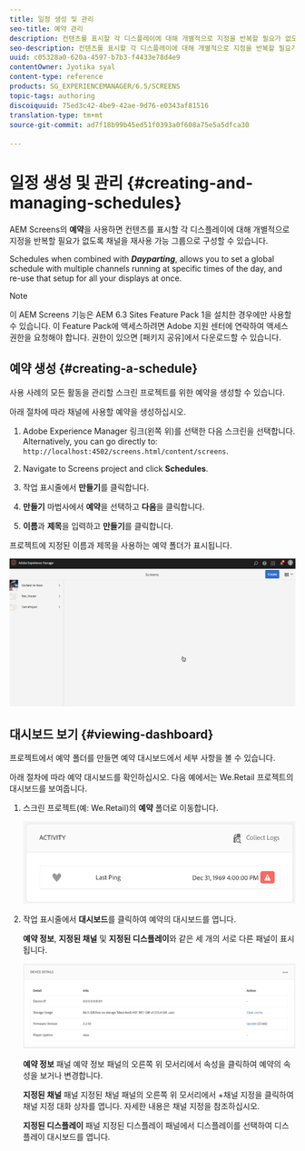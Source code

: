 ```yaml
---
title: 일정 생성 및 관리
seo-title: 예약 관리
description: 컨텐츠를 표시할 각 디스플레이에 대해 개별적으로 지정을 반복할 필요가 없도록 채널을 재사용 가능 그룹으로 구성할 수 있도록 해주는 예약에 대해 알려면 이 페이지를 따르십시오.
seo-description: 컨텐츠를 표시할 각 디스플레이에 대해 개별적으로 지정을 반복할 필요가 없도록 채널을 재사용 가능 그룹으로 구성할 수 있도록 해주는 예약에 대해 알려면 이 페이지를 따르십시오.
uuid: c05328a0-620a-4597-b7b3-f4433e78d4e9
contentOwner: Jyotika syal
content-type: reference
products: SG_EXPERIENCEMANAGER/6.5/SCREENS
topic-tags: authoring
discoiquuid: 75ed3c42-4be9-42ae-9d76-e0343af81516
translation-type: tm+mt
source-git-commit: ad7f18b99b45ed51f0393a0f608a75e5a5dfca30

---
```



# 일정 생성 및 관리 {#creating-and-managing-schedules}

AEM Screens의 **예약**&#x200B;을 사용하면 컨텐츠를 표시할 각 디스플레이에 대해 개별적으로 지정을 반복할 필요가 없도록 채널을 재사용 가능 그룹으로 구성할 수 있습니다.

Schedules when combined with ***Dayparting***, allows you to set a global schedule with multiple channels running at specific times of the day, and re-use that setup for all your displays at once.

>[!NOTE]
>
>이 AEM Screens 기능은 AEM 6.3 Sites Feature Pack 1을 설치한 경우에만 사용할 수 있습니다. 이 Feature Pack에 액세스하려면 Adobe 지원 센터에 연락하여 액세스 권한을 요청해야 합니다. 권한이 있으면 [패키지 공유]에서 다운로드할 수 있습니다.

## 예약 생성 {#creating-a-schedule}

사용 사례의 모든 활동을 관리할 스크린 프로젝트를 위한 예약을 생성할 수 있습니다.

아래 절차에 따라 채널에 사용할 예약을 생성하십시오.

1. Adobe Experience Manager 링크(왼쪽 위)를 선택한 다음 스크린을 선택합니다. Alternatively, you can ﻿go directly to: `http://localhost:4502/screens.html/content/screens`.
1. Navigate to Screens project and click **Schedules**.
1. 작업 표시줄에서 **만들기**&#x200B;를 클릭합니다.
1. **만들기** 마법사에서 **예약**&#x200B;을 선택하고 **다음**&#x200B;을 클릭합니다.

1. **이름**&#x200B;과 **제목**&#x200B;을 입력하고 **만들기**&#x200B;를 클릭합니다.

프로젝트에 지정된 이름과 제목을 사용하는 예약 폴더가 표시됩니다.

![chlimage_1](assets/chlimage_1.gif)

## 대시보드 보기 {#viewing-dashboard}

프로젝트에서 예약 폴더를 만들면 예약 대시보드에서 세부 사항을 볼 수 있습니다.

아래 절차에 따라 예약 대시보드를 확인하십시오. 다음 예에서는 We.Retail 프로젝트의 대시보드를 보여줍니다.

1. 스크린 프로젝트(예: We.Retail)의 **예약** 폴더로 이동합니다.

   ![chlimage_1](assets/chlimage_1.png)

1. 작업 표시줄에서 **대시보드**&#x200B;를 클릭하여 예약의 대시보드를 엽니다.

   **예약 정보**, **지정된 채널** 및 **지정된 디스플레이**&#x200B;와 같은 세 개의 서로 다른 패널이 표시됩니다.

   ![chlimage_1-1](assets/chlimage_1-1.png)

   **예약 정보** 패널 예약 정보 패널의 오른쪽 위 모서리에서 속성을 클릭하여 예약의 속성을 보거나 변경합니다.

   **지정된 채널** 패널 지정된 채널 패널의 오른쪽 위 모서리에서 +채널 지정을 클릭하여 채널 지정 대화 상자를 엽니다. 자세한 내용은 채널 지정을 참조하십시오.

   **지정된 디스플레이** 패널 지정된 디스플레이 패널에서 디스플레이를 선택하여 디스플레이 대시보드를 엽니다.

